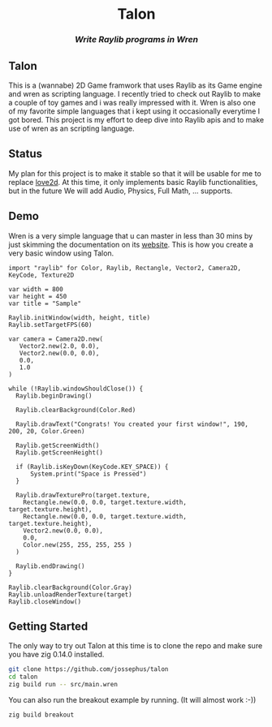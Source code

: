 <h1 align="center">Talon</h1>
<h3 align="center"><em>Write Raylib programs in Wren</em></h3>
<p align="center"></p>

## Talon

This is a (wannabe) 2D Game framwork that uses Raylib as its Game engine and wren as scripting language. I recently tried to check out Raylib to make a couple of toy games and i was really impressed with it. Wren is also one of my favorite simple languages that i kept using it occasionally everytime I got bored. This project is my effort to deep dive into Raylib apis and to make use of wren as an scripting language.

## Status

My plan for this project is to make it stable so that it will be usable for me to replace [love2d](love2d). At this time, it only implements basic Raylib functionalities, but in the future We will add Audio, Physics, Full Math, ... supports.

## Demo

Wren is a very simple language that u can master in less than 30 mins by just skimming the documentation on its [website](wren.io). This is how you create a very basic window using Talon.

```wren
import "raylib" for Color, Raylib, Rectangle, Vector2, Camera2D, KeyCode, Texture2D

var width = 800
var height = 450
var title = "Sample"

Raylib.initWindow(width, height, title)
Raylib.setTargetFPS(60)

var camera = Camera2D.new(
   Vector2.new(2.0, 0.0),
   Vector2.new(0.0, 0.0),
   0.0,
   1.0
)

while (!Raylib.windowShouldClose()) {
  Raylib.beginDrawing()

  Raylib.clearBackground(Color.Red)

  Raylib.drawText("Congrats! You created your first window!", 190, 200, 20, Color.Green)

  Raylib.getScreenWidth()
  Raylib.getScreenHeight()

  if (Raylib.isKeyDown(KeyCode.KEY_SPACE)) {
      System.print("Space is Pressed")
  }

  Raylib.drawTexturePro(target.texture,
    Rectangle.new(0.0, 0.0, target.texture.width, target.texture.height),
    Rectangle.new(0.0, 0.0, target.texture.width, target.texture.height),
    Vector2.new(0.0, 0.0),
    0.0,
    Color.new(255, 255, 255, 255 )
  )

  Raylib.endDrawing()
}

Raylib.clearBackground(Color.Gray)
Raylib.unloadRenderTexture(target)
Raylib.closeWindow()
```

## Getting Started

The only way to try out Talon at this time is to clone the repo and make sure you have zig 0.14.0 installed.

```sh
git clone https://github.com/jossephus/talon
cd talon
zig build run -- src/main.wren
```

You can also run the breakout example by running. (It will almost work :-))

```
zig build breakout
```
